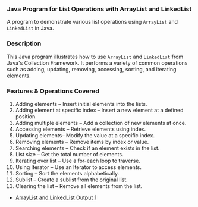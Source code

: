 

 ### Java Program for List Operations with ArrayList and LinkedList

  A program to demonstrate various list operations using `ArrayList` and `LinkedList` in Java.

### Description

This Java program illustrates how to use `ArrayList` and `LinkedList` from Java's Collection Framework. It performs a variety of common operations such as adding, updating, removing, accessing, sorting, and iterating elements.


###  Features & Operations Covered

1. Adding elements – Insert initial elements into the lists.
2. Adding element at specific index – Insert a new element at a defined position.
3. Adding multiple elements – Add a collection of new elements at once.
4. Accessing elements – Retrieve elements using index.
5. Updating elements– Modify the value at a specific index.
6. Removing elements – Remove items by index or value.
7. Searching elements – Check if an element exists in the list.
8. List size – Get the total number of elements.
9. Iterating over list – Use a for-each loop to traverse.
10. Using Iterator – Use an Iterator to access elements.
11. Sorting – Sort the elements alphabetically.
12. Sublist – Create a sublist from the original list.
13. Clearing the list – Remove all elements from the list.

- [ArrayList and LinkedList Output 1](https://github.com/Keerthana2M/java/blob/main/Lab1-List/Lab1a.ListInterfaceDemo/ListInterface_output.png)






